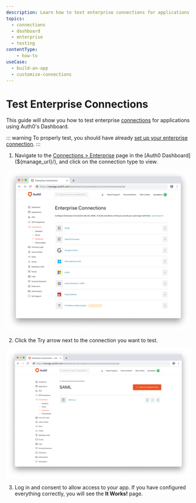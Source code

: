 ```yaml
---
description: Learn how to test enterprise connections for applications using the Auth0 Management Dashboard.
topics:
  - connections
  - dashboard
  - enterprise
  - testing
contentType: 
    - how-to
useCase:
  - build-an-app
  - customize-connections
---
```

# Test Enterprise Connections

This guide will show you how to test enterprise [connections](/connections) for applications using Auth0's Dashboard.

::: warning
To properly test, you should have already [set up your enterprise connection](/connections/enterprise).
:::

1. Navigate to the [Connections > Enterprise](${manage_url}/#/connections/enterprise) page in the [Auth0 Dashboard](${manage_url}/), and click on the connection type to view.

![Select Connection Type](/media/articles/dashboard/connections/enterprise/conn-enterprise-list.png)

2. Click the Try arrow next to the connection you want to test.

![Select Connection](/media/articles/dashboard/connections/enterprise/conn-enterprise-saml-list.png)

3. Log in and consent to allow access to your app. If you have configured everything correctly, you will see the **It Works!** page.

